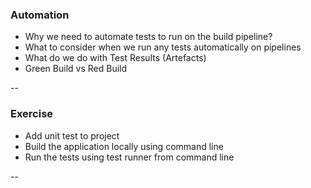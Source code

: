 ### Automation

- Why we need to automate tests to run on the build pipeline?
- What to consider when we run any tests automatically on pipelines
- What do we do with Test Results (Artefacts)
- Green Build vs Red Build

--

### Exercise

- Add unit test to project
- Build the application locally using command line
- Run the tests using test runner from command line

--
